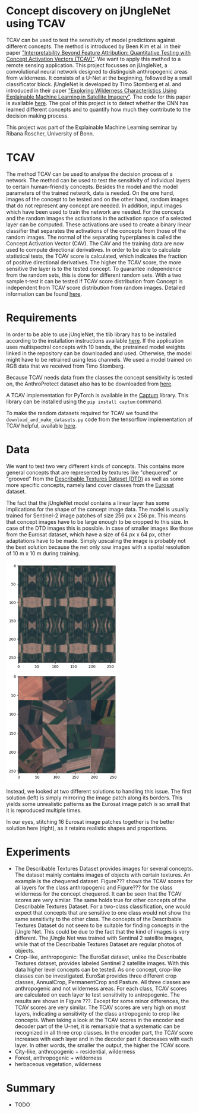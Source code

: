 # Concept discovery on jUngleNet using TCAV
TCAV can be used to test the sensitivity of model predictions against different concepts. The method is introduced by Been Kim et al. in their paper ["Interpretability Beyond Feature Attribution: Quantitative Testing with Concept Activation Vectors (TCAV)"](https://arxiv.org/abs/1711.11279). We want to apply this method to a remote sensing application. This project focusses on jUngleNet, a convolutional neural network designed to distinguish anthropogenic areas from wilderness. It consists of a U-Net at the beginning, followed by a small classificator block. jUngleNet is developed by Timo Stomberg et al. and introduced in their paper ["Exploring Wilderness Characteristics Using Explainable Machine Learning in Satellite Imagery"](https://arxiv.org/abs/2203.00379). The code for this paper is available [here](https://gitlab.jsc.fz-juelich.de/kiste/asos). 
The goal of this project is to detect whether the CNN has learned different concepts and to quantify how much they contribute to the decision making process.

This project was part of the Explainable Machine Learning seminar by Ribana Roscher, University of Bonn.

# TCAV
The method TCAV can be used to analyse the decision process of a network. The method can be used to test the sensitivity of individual layers to certain human-friendly concepts. Besides the model and the model parameters of the trained network, data is needed. On the one hand, images of the concept to be tested and on the other hand, random images that do not represent any concept are needed. In addition, input images which have been used to train the network are needed. For the concepts and the random images the activations in the activation space of a selected layer can be computed. These activations are used to create a binary linear classifier that separates the activations of the concepts from those of the random images. The normal of the separating hyperplanes is called the Concept Activation Vector (CAV). The CAV and the training data are now used to compute directional derivatives. In order to be able to calculate statistical tests, the TCAV score is calculated, which indicates the fraction of positive directional derivatives. The higher the TCAV score, the more sensitive the layer is to the tested concept. To guarantee independence from the random sets, this is done for different random sets. With a two sample t-test it can be tested if TCAV score distribution from Concept is independent from TCAV score distribution from random images. Detailed information can be found [here](https://arxiv.org/abs/1711.11279).

# Requirements
In order to be able to use jUngleNet, the tlib library has to be installed according to the installation instructions available [here](https://gitlab.jsc.fz-juelich.de/kiste/asos). If the application uses multispectral concepts with 10 bands, the pretrained model weights linked in the repository can be downloaded and used. Otherwise, the model might have to be retrained using less channels. We used a model trained on RGB data that we received from Timo Stomberg.

Because TCAV needs data from the classes the concept sensitivity is tested on, the AnthroProtect dataset also has to be downloaded from [here](http://rs.ipb.uni-bonn.de/data/anthroprotect).

A TCAV implementation for PyTorch is available in the [Captum](https://github.com/pytorch/captum) library. This library can be installed using the `pip install captum` command.

To make the random datasets required for TCAV we found the `download_and_make_datasets.py` code from the tensorflow implementation of TCAV helpful, available [here](https://github.com/tensorflow/tcav/tree/master/tcav/tcav_examples/image_models/imagenet).

# Data
We want to test two very different kinds of concepts. This contains more general concepts that are represented by textures like "chequered" or "grooved" from the [Describable Textures Dataset (DTD)](https://www.robots.ox.ac.uk/~vgg/data/dtd/) as well as some more specific concepts, namely land cover classes from the [Eurosat](https://github.com/phelber/EuroSAT#) dataset.

The fact that the jUngleNet model contains a linear layer has some implications for the shape of the concept image data. The model is usually trained for Sentinel-2 image patches of size 256 px x 256 px. This means that concept images have to be large enough to be cropped to this size. In case of the DTD images this is possible.
In case of smaller images like those from the Eurosat dataset, which have a size of 64 px x 64 px, other adaptations have to be made. Simply upscaling the image is probably not the best solution because the net only saw images with a spatial resolution of 10 m x 10 m during training.
<p float="left">
  <img src="./readme/mirrored.png" width="300" />
  <img src="./readme/stitched.png" width="304" /> 
</p>
Instead, we looked at two different solutions to handling this issue. The first solution (left) is simply mirroring the image patch along its borders. This yields some unrealistic patterns as the Eurosat image patch is so small that it is reproduced multiple times. 

In our eyes, stitching 16 Eurosat image patches together is the better solution here (right), as it retains realistic shapes and proportions.

# Experiments
* The Describable Textures Dataset provides images for several concepts. The dataset mainly contains images of objects with certain textures. An example is the chequered dataset. Figure??? shows the TCAV scores for all layers for the class anthropogenic and Figure???  for the class wilderness for the concept chequered. It can be seen that the TCAV scores are very similar. The same holds true for other concepts of the Describable Textures Dataset. For a two-class classification, one would expect that concepts that are sensitive to one class would not show the same sensitivity to the other class. The concepts of the Describable Textures Dataset do not seem to be suitable for finding concepts in the jUngle Net. This could be due to the fact that the kind of images is very different. The jUngle Net was trained with Sentinal 2 satellite images, while that of the Describable Textures Dataset are regular photos of objects.
* Crop-like, anthropogenic: The EuroSat dataset, unlike the Describable Textures dataset, provides labeled Sentinel 2 satellite images. With this data higher level concepts can be tested. As one concept, crop-like classes can be investigated. EuroSat provides three different crop classes, AnnualCrop, PermanentCrop and Pasture. All three classes are anthropogenic and not wilderness areas. For each class, TCAV scores are calculated on each layer to test sensitivity to antropogenic. The results are shown in Figure ???. Except for some minor differences, the TCAV scores are very similar. The TCAV scores are very high on most layers, indicating a sensitivity of the class antropogenic to crop like concepts. When taking a look at the TCAV scores in the encoder and decoder part of the U-net, it is remarkable that a systematic can be recognized in all three crop classes. In the encoder part, the TCAV score increases with each layer and in the decoder part it decreases with each layer. In other words, the smaller the output, the higher the TCAV score.
* City-like, anthropogenic + residential, wilderness
* Forest, anthropogenic + wilderness
* herbaceous vegetation, wilderness

# Summary
* TODO
